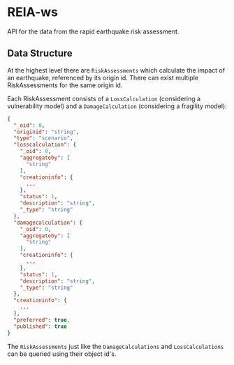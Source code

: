 # REIA-ws

API for the data from the rapid earthquake risk assessment.

## Data Structure

At the highest level there are `RiskAssessments` which calculate the impact of an earthquake, referenced by its origin id. There can exist multiple RiskAssessments for the same origin id.

Each RiskAssessment consists of a `LossCalculation` (considering a vulnerability model) and a `DamageCalculation` (considering a fragility model):

```json
{
  "_oid": 0,
  "originid": "string",
  "type": "scenario",
  "losscalculation": {
    "_oid": 0,
    "aggregateby": [
      "string"
    ],
    "creationinfo": {
      ...
    },
    "status": 1,
    "description": "string",
    "_type": "string"
  },
  "damagecalculation": {
    "_oid": 0,
    "aggregateby": [
      "string"
    ],
    "creationinfo": {
      ...
    },
    "status": 1,
    "description": "string",
    "_type": "string"
  },
  "creationinfo": {
    ...
  },
  "preferred": true,
  "published": true
}
```

The `RiskAssessments` just like the `DamageCalculations` and `LossCalculations` can be queried using their object id's.
